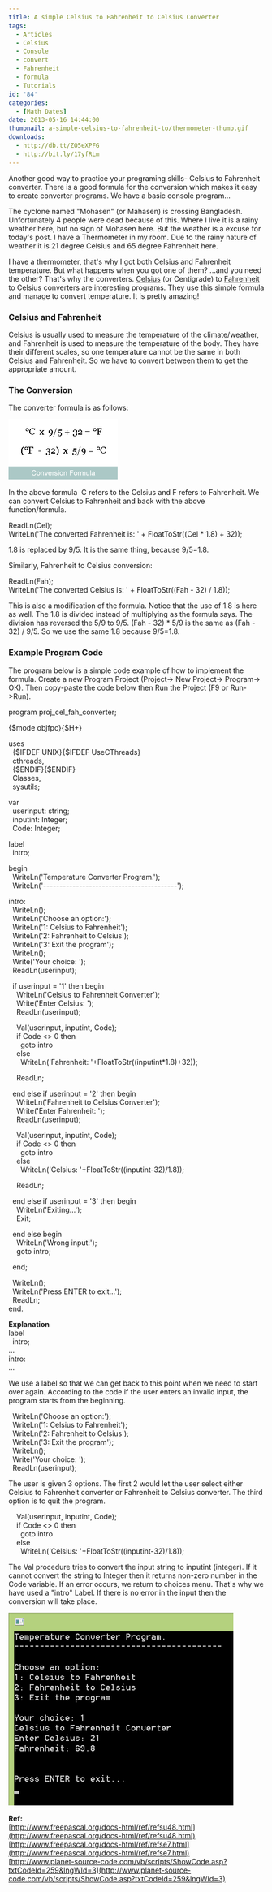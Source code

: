 ```yaml
---
title: A simple Celsius to Fahrenheit to Celsius Converter
tags:
  - Articles
  - Celsius
  - Console
  - convert
  - Fahrenheit
  - formula
  - Tutorials
id: '84'
categories:
  - [Math Dates]
date: 2013-05-16 14:44:00
thumbnail: a-simple-celsius-to-fahrenheit-to/thermometer-thumb.gif
downloads:
  - http://db.tt/ZO5eXPFG
  - http://bit.ly/17yfRLm
---
```


Another good way to practice your programing skills- Celsius to Fahrenheit converter. There is a good formula for the conversion which makes it easy to create converter programs. We have a basic console program...
<!-- more -->
  
  
The cyclone named "Mohasen" (or Mahasen) is crossing Bangladesh. Unfortunately 4 people were dead because of this. Where I live it is a rainy weather here, but no sign of Mohasen here. But the weather is a excuse for today's post. I have a Thermometer in my room. Due to the rainy nature of weather it is 21 degree Celsius and 65 degree Fahrenheit here.  
  
I have a thermometer, that's why I got both Celsius and Fahrenheit temperature. But what happens when you got one of them? ...and you need the other? That's why the converters. [Celsius](http://en.wikipedia.org/wiki/Celsius) (or Centigrade) to [Fahrenheit](http://en.wikipedia.org/wiki/Fahrenheit) to Celsius converters are interesting programs. They use this simple formula and manage to convert temperature. It is pretty amazing!  
  
  

### Celsius and Fahrenheit

Celsius is usually used to measure the temperature of the climate/weather, and Fahrenheit is used to measure the temperature of the body. They have their different scales, so one temperature cannot be the same in both Celsius and Fahrenheit. So we have to convert between them to get the appropriate amount.  
  

### The Conversion

The converter formula is as follows:  
  

![](a-simple-celsius-to-fahrenheit-to/cel-fah-convert-formula.gif)

  
In the above formula  C refers to the Celsius and F refers to Fahrenheit. We can convert Celsius to Fahrenheit and back with the above function/formula.  
  
ReadLn(Cel);  
WriteLn('The converted Fahrenheit is: ' + FloatToStr((Cel \* 1.8) + 32));  
  
1.8 is replaced by 9/5. It is the same thing, because 9/5=1.8.  
  
Similarly, Fahrenheit to Celsius conversion:  
  
ReadLn(Fah);  
WriteLn('The converted Celsius is: ' + FloatToStr((Fah - 32) / 1.8));  
  
This is also a modification of the formula. Notice that the use of 1.8 is here as well. The 1.8 is divided instead of multiplying as the formula says. The division has reversed the 5/9 to 9/5. (Fah - 32) \* 5/9 is the same as (Fah - 32) / 9/5. So we use the same 1.8 because 9/5=1.8.  
  

### Example Program Code 

The program below is a simple code example of how to implement the formula. Create a new Program Project (Project-> New Project-> Program-> OK). Then copy-paste the code below then Run the Project (F9 or Run->Run).  
  

program proj\_cel\_fah\_converter;  
  
{$mode objfpc}{$H+}  
  
uses  
  {$IFDEF UNIX}{$IFDEF UseCThreads}  
  cthreads,  
  {$ENDIF}{$ENDIF}  
  Classes,  
  sysutils;  
  
var  
  userinput: string;  
  inputint: Integer;  
  Code: Integer;  
  
label  
  intro;  
  
begin  
  WriteLn('Temperature Converter Program.');  
  WriteLn('-----------------------------------------');  
  
intro:  
  WriteLn();  
  WriteLn('Choose an option:');  
  WriteLn('1: Celsius to Fahrenheit');  
  WriteLn('2: Fahrenheit to Celsius');  
  WriteLn('3: Exit the program');  
  WriteLn();  
  Write('Your choice: ');  
  ReadLn(userinput);  
  
  if userinput = '1' then begin  
    WriteLn('Celsius to Fahrenheit Converter');  
    Write('Enter Celsius: ');  
    ReadLn(userinput);  
  
    Val(userinput, inputint, Code);  
    if Code <> 0 then  
      goto intro  
    else  
      WriteLn('Fahrenheit: '+FloatToStr((inputint\*1.8)+32));  
  
    ReadLn;  
  
  end else if userinput = '2' then begin  
    WriteLn('Fahrenheit to Celsius Converter');  
    Write('Enter Fahrenheit: ');  
    ReadLn(userinput);  
  
    Val(userinput, inputint, Code);  
    if Code <> 0 then  
      goto intro  
    else  
      WriteLn('Celsius: '+FloatToStr((inputint-32)/1.8));  
  
    ReadLn;  
  
  end else if userinput = '3' then begin  
    WriteLn('Exiting...');  
    Exit;  
  
  end else begin  
    WriteLn('Wrong input!');  
    goto intro;  
  
  end;  
  
  WriteLn();  
  WriteLn('Press ENTER to exit...');  
  ReadLn;  
end.

  
**Explanation**  
label  
  intro;  
...  
intro:  
...  
  
We use a label so that we can get back to this point when we need to start over again. According to the code if the user enters an invalid input, the program starts from the beginning.  
  
  WriteLn('Choose an option:');  
  WriteLn('1: Celsius to Fahrenheit');  
  WriteLn('2: Fahrenheit to Celsius');  
  WriteLn('3: Exit the program');  
  WriteLn();  
  Write('Your choice: ');  
  ReadLn(userinput);  
  
The user is given 3 options. The first 2 would let the user select either Celsius to Fahrenheit converter or Fahrenheit to Celsius converter. The third option is to quit the program.  
  
    Val(userinput, inputint, Code);  
    if Code <> 0 then  
      goto intro  
    else  
      WriteLn('Celsius: '+FloatToStr((inputint-32)/1.8));  
  
The Val procedure tries to convert the input string to inputint (integer). If it cannot convert the string to Integer then it returns non-zero number in the Code variable. If an error occurs, we return to choices menu. That's why we have used a "intro" Label. If there is no error in the input then the conversion will take place.  
  

![](a-simple-celsius-to-fahrenheit-to/console-program-cel-fah.gif)


**Ref:**  
[http://www.freepascal.org/docs-html/ref/refsu48.html](http://www.freepascal.org/docs-html/ref/refsu48.html)  
[http://www.freepascal.org/docs-html/ref/refse7.html](http://www.freepascal.org/docs-html/ref/refse7.html)  
[http://www.planet-source-code.com/vb/scripts/ShowCode.asp?txtCodeId=259&lngWId=3](http://www.planet-source-code.com/vb/scripts/ShowCode.asp?txtCodeId=259&lngWId=3)
